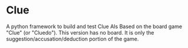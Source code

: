 # Clue
A python framework to build and test Clue AIs
Based on the board game "Clue" (or "Cluedo").  This version has no board.  It is only the suggestion/accusation/deduction portion of the game.
